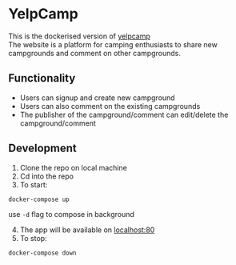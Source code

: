 # YelpCamp

This is the dockerised version of [yelpcamp](https://github.com/bhumijgupta/yelpcamp)<br>
The website is a platform for camping enthusiasts to share new campgrounds and comment on other campgrounds.

## Functionality

- Users can signup and create new campground
- Users can also comment on the existing campgrounds
- The publisher of the campground/comment can edit/delete the campground/comment

## Development

1. Clone the repo on local machine
2. Cd into the repo
3. To start:

```bash
docker-compose up
```

use `-d` flag to compose in background<br>

4. The app will be available on [localhost:80](http://localhost:3000/)
5. To stop:

```bash
docker-compose down
```
